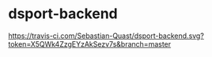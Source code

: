 # dsport-backend
https://travis-ci.com/Sebastian-Quast/dsport-backend.svg?token=X5QWk4ZzgEYzAkSezv7s&branch=master
